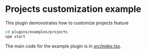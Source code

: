 # Projects customization example

This plugin demonstrates how to customize projects feature

```bash
cd plugins/examples/projects
npm start
```

The main code for the example plugin is in [src/index.tsx](src/index.tsx).
